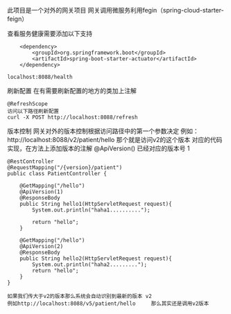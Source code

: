 此项目是一个对外的网关项目
    网关调用微服务利用fegin（spring-cloud-starter-feign）
    
查看服务健康需要添加以下支持

        <dependency>
            <groupId>org.springframework.boot</groupId>
            <artifactId>spring-boot-starter-actuator</artifactId>
        </dependency>
    
    localhost:8088/health
    
刷新配置
在有需要刷新配置的地方的类加上注解

    @RefreshScope
    访问以下路径刷新配置
    curl -X POST http://localhost:8088/refresh
    
    
版本控制
    网关对外的版本控制根据访问路径中的第一个参数决定
    例如：http://localhost:8088/v2/patient/hello   那个就是访问v2的这个版本
    对应的代码实现，在方法上添加版本的注解 @ApiVersion() 已经对应的版本号 1
    
    @RestController
    @RequestMapping("/{version}/patient")
    public class PatientController {
    
        @GetMapping("/hello")
        @ApiVersion(1)
        @ResponseBody
        public String hello1(HttpServletRequest request){
            System.out.println("haha1..........");
    
            return "hello";
        }
    
        @GetMapping("/hello")
        @ApiVersion(2)
        @ResponseBody
        public String hello2(HttpServletRequest request){
            System.out.println("haha2.........");
            return "hello";
        }
    }
    
    如果我们传大于v2的版本那么系统会自动识别到最新的版本 v2
    例如http://localhost:8088/v5/patient/hello     那么其实还是调用v2版本